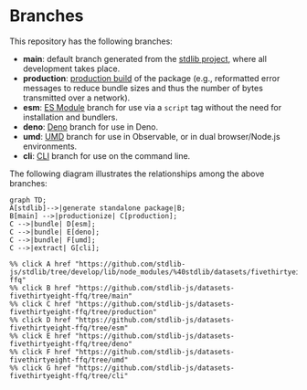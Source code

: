 <!--

@license Apache-2.0

Copyright (c) 2023 The Stdlib Authors.

Licensed under the Apache License, Version 2.0 (the "License");
you may not use this file except in compliance with the License.
You may obtain a copy of the License at

    http://www.apache.org/licenses/LICENSE-2.0

Unless required by applicable law or agreed to in writing, software
distributed under the License is distributed on an "AS IS" BASIS,
WITHOUT WARRANTIES OR CONDITIONS OF ANY KIND, either express or implied.
See the License for the specific language governing permissions and
limitations under the License.

-->

# Branches

This repository has the following branches:

-   **main**: default branch generated from the [stdlib project][stdlib-url], where all development takes place.
-   **production**: [production build][production-url] of the package (e.g., reformatted error messages to reduce bundle sizes and thus the number of bytes transmitted over a network).
-   **esm**: [ES Module][esm-url] branch for use via a `script` tag without the need for installation and bundlers.
-   **deno**: [Deno][deno-url] branch for use in Deno.
-   **umd**: [UMD][umd-url] branch for use in Observable, or in dual browser/Node.js environments.
-   **cli**: [CLI][cli-url] branch for use on the command line.

The following diagram illustrates the relationships among the above branches:

```mermaid
graph TD;
A[stdlib]-->|generate standalone package|B;
B[main] -->|productionize| C[production];
C -->|bundle| D[esm];
C -->|bundle| E[deno];
C -->|bundle| F[umd];
C -->|extract| G[cli];

%% click A href "https://github.com/stdlib-js/stdlib/tree/develop/lib/node_modules/%40stdlib/datasets/fivethirtyeight-ffq"
%% click B href "https://github.com/stdlib-js/datasets-fivethirtyeight-ffq/tree/main"
%% click C href "https://github.com/stdlib-js/datasets-fivethirtyeight-ffq/tree/production"
%% click D href "https://github.com/stdlib-js/datasets-fivethirtyeight-ffq/tree/esm"
%% click E href "https://github.com/stdlib-js/datasets-fivethirtyeight-ffq/tree/deno"
%% click F href "https://github.com/stdlib-js/datasets-fivethirtyeight-ffq/tree/umd"
%% click G href "https://github.com/stdlib-js/datasets-fivethirtyeight-ffq/tree/cli"
```

[stdlib-url]: https://github.com/stdlib-js/stdlib/tree/develop/lib/node_modules/%40stdlib/datasets/fivethirtyeight-ffq
[production-url]: https://github.com/stdlib-js/datasets-fivethirtyeight-ffq/tree/production
[deno-url]: https://github.com/stdlib-js/datasets-fivethirtyeight-ffq/tree/deno
[umd-url]: https://github.com/stdlib-js/datasets-fivethirtyeight-ffq/tree/umd
[esm-url]: https://github.com/stdlib-js/datasets-fivethirtyeight-ffq/tree/esm
[cli-url]: https://github.com/stdlib-js/datasets-fivethirtyeight-ffq/tree/cli